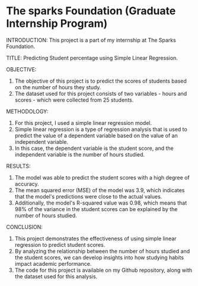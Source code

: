 # The sparks Foundation (Graduate Internship Program)

INTRODUCTION: This project is a part of my internship at The Sparks Foundation. 

TITLE: Predicting Student percentage using Simple Linear Regression.

OBJECTIVE: 
1. The objective of this project is to predict the scores of students based on the number of hours they study. 
2. The dataset used for this project consists of two variables - hours and scores - which were collected from 25 students.

METHODOLOGY:
1. For this project, I used a simple linear regression model.
2. Simple linear regression is a type of regression analysis that is used to predict the value of a dependent variable based on the value of an independent variable.
3. In this case, the dependent variable is the student score, and the independent variable is the number of hours studied.

RESULTS:
1. The model was able to predict the student scores with a high degree of accuracy. 
2. The mean squared error (MSE) of the model was 3.9, which indicates that the model's predictions were close to the actual values. 
3. Additionally, the model's R-squared value was 0.98, which means that 98% of the variance in the student scores can be explained by the number of hours studied.

CONCLUSION:
1. This project demonstrates the effectiveness of using simple linear regression to predict student scores. 
2. By analyzing the relationship between the number of hours studied and the student scores, we can develop insights into how studying habits impact academic performance.
3. The code for this project is available on my Github repository, along with the dataset used for this analysis.




